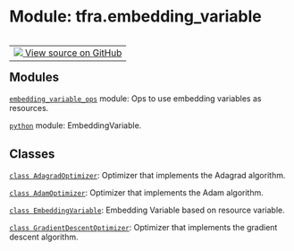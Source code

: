 <div itemscope itemtype="http://developers.google.com/ReferenceObject">
<meta itemprop="name" content="tfra.embedding_variable" />
<meta itemprop="path" content="Stable" />
</div>

# Module: tfra.embedding_variable

<!-- Insert buttons and diff -->

<table class="tfo-notebook-buttons tfo-api nocontent" align="left">
<td>
  <a target="_blank" href="https://github.com/tensorflow/recommenders-addons/tree/master/tensorflow_recommenders_addons/embedding_variable/__init__.py">
    <img src="https://www.tensorflow.org/images/GitHub-Mark-32px.png" />
    View source on GitHub
  </a>
</td>
</table>







## Modules

[`embedding_variable_ops`](../tfra/embedding_variable/embedding_variable_ops.md) module: Ops to use embedding variables as resources.

[`python`](../tfra/embedding_variable/python.md) module: EmbeddingVariable.

## Classes

[`class AdagradOptimizer`](../tfra/embedding_variable/AdagradOptimizer.md): Optimizer that implements the Adagrad algorithm.

[`class AdamOptimizer`](../tfra/embedding_variable/AdamOptimizer.md): Optimizer that implements the Adam algorithm.

[`class EmbeddingVariable`](../tfra/embedding_variable/EmbeddingVariable.md): Embedding Variable based on resource variable.

[`class GradientDescentOptimizer`](../tfra/embedding_variable/GradientDescentOptimizer.md): Optimizer that implements the gradient descent algorithm.

